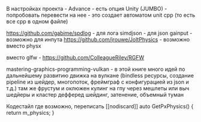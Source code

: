 ﻿
В настройках проекта - Advance - есть опция Unity (JUMBO) - попробовать перевести на нее - это создает автоматом unit cpp (то есть все cpp в одном файле)

https://github.com/gabime/spdlog - для лога
simdjson - для json
gainput - возможно для инпута
https://github.com/jrouwe/JoltPhysics - возможно вместо physx

вместо glfw - https://github.com/ColleagueRiley/RGFW


mastering-graphics-programming-vulkan - в этой книге много идей по дальнейшему развитию движка на вулкане (bindless ресурсы, создание pipeline из шейдер, многопоток, фреймграф с конфигурацией из json и т.д.)
	там же фрустум и оклюжен кулинг на гпу через мешлеты или выч шедйеры
	и кластер дефферед шейдинг, затенение, объемный туман


Кодестайл
где возможно, переписать
		[[nodiscard]] auto GetPxPhysics() { return m_physics; }